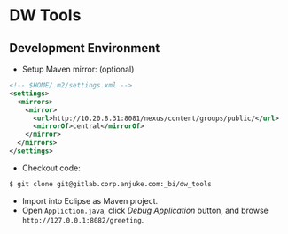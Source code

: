 DW Tools
========

## Development Environment

* Setup Maven mirror: (optional)

```xml
<!-- $HOME/.m2/settings.xml -->
<settings>
  <mirrors>
    <mirror>
      <url>http://10.20.8.31:8081/nexus/content/groups/public/</url>
      <mirrorOf>central</mirrorOf>
    </mirror>
  </mirrors>
</settings>
```

* Checkout code:

```bash
$ git clone git@gitlab.corp.anjuke.com:_bi/dw_tools
```

* Import into Eclipse as Maven project.
* Open `Appliction.java`, click *Debug Application* button, and browse `http://127.0.0.1:8082/greeting`.
